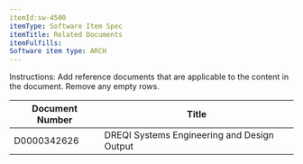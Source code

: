 ```yaml
---
itemId:sw-4500
itemType: Software Item Spec
itemTitle: Related Documents
itemFulfills: 
Software item type: ARCH
---
```

Instructions: Add reference documents that are applicable to the content in the document. Remove any empty rows.

|   Document Number    |     Title    |
|----------------------|--------------|
|  D0000342626         | DREQI Systems Engineering and Design Output |


 

 


 